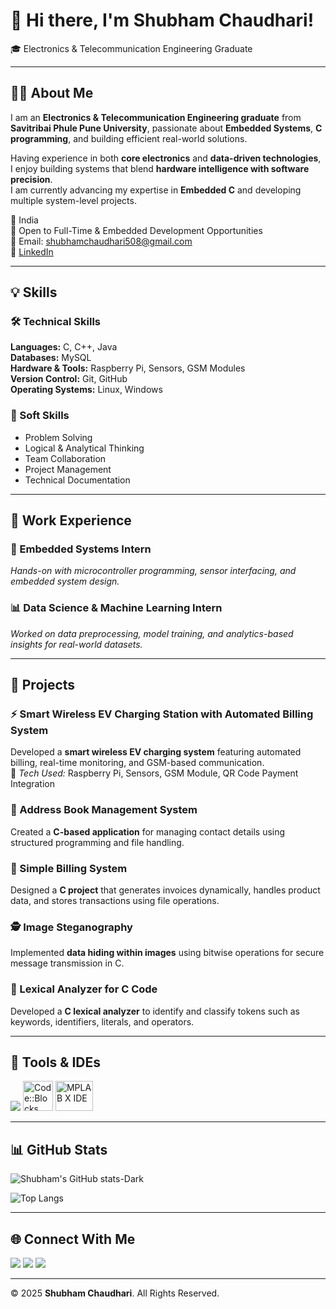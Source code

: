 # 👋 Hi there, I'm Shubham Chaudhari!

🎓 Electronics & Telecommunication Engineering Graduate

---

## 👨‍💻 About Me
I am an **Electronics & Telecommunication Engineering graduate** from **Savitribai Phule Pune University**, passionate about **Embedded Systems**, **C programming**, and building efficient real-world solutions.

Having experience in both **core electronics** and **data-driven technologies**, I enjoy building systems that blend **hardware intelligence with software precision**.  
I am currently advancing my expertise in **Embedded C** and developing multiple system-level projects.

📍 India  
💼 Open to Full-Time & Embedded Development Opportunities  
📧 Email: [shubhamchaudhari508@gmail.com](mailto:shubhamchaudhari508@gmail.com)  
🔗 [LinkedIn](https://www.linkedin.com/in/shubham-chaudhari-102672260)

---

## 💡 Skills

### 🛠 Technical Skills
**Languages:** C, C++, Java  
**Databases:** MySQL  
**Hardware & Tools:** Raspberry Pi, Sensors, GSM Modules  
**Version Control:** Git, GitHub  
**Operating Systems:** Linux, Windows  

### 💼 Soft Skills
- Problem Solving  
- Logical & Analytical Thinking  
- Team Collaboration  
- Project Management  
- Technical Documentation  

---

## 🧠 Work Experience

### 🔌 Embedded Systems Intern  
*Hands-on with microcontroller programming, sensor interfacing, and embedded system design.*  

### 📊 Data Science & Machine Learning Intern  
*Worked on data preprocessing, model training, and analytics-based insights for real-world datasets.*

---

## 🚀 Projects

### ⚡ Smart Wireless EV Charging Station with Automated Billing System  
Developed a **smart wireless EV charging system** featuring automated billing, real-time monitoring, and GSM-based communication.  
🧩 *Tech Used:* Raspberry Pi, Sensors, GSM Module, QR Code Payment Integration

### 💾 Address Book Management System  
Created a **C-based application** for managing contact details using structured programming and file handling.

### 🧾 Simple Billing System  
Designed a **C project** that generates invoices dynamically, handles product data, and stores transactions using file operations.

### 🕵️ Image Steganography  
Implemented **data hiding within images** using bitwise operations for secure message transmission in C.

### 🧮 Lexical Analyzer for C Code  
Developed a **C lexical analyzer** to identify and classify tokens such as keywords, identifiers, literals, and operators.

---

## 🧰 Tools & IDEs

<p align="left">
  <!-- Common Tools -->
  <img src="https://skillicons.dev/icons?i=vscode,git,github,mysql,pycharm,arduino" />
  <!-- Custom Icons -->
  <img src="https://upload.wikimedia.org/wikipedia/commons/4/4b/Code::Blocks_logo.svg" width="48" height="48" title="Code::Blocks" />
  <img src="https://upload.wikimedia.org/wikipedia/commons/1/1b/Microchip_Technology_logo.svg" width="60" height="48" title="MPLAB X IDE" />
</p>

---

## 📊 GitHub Stats

![Shubham's GitHub stats-Dark](https://github-readme-stats.vercel.app/api?username=shubhamchaudhari007&show_icons=true&theme=dark
)

![Top Langs](https://github-readme-stats.vercel.app/api/top-langs/?username=shubhamchaudhari007&layout=compact&theme=dark
)

---

## 🌐 Connect With Me

<p align="left"> <a href="mailto:shubhamchaudhari1324@gmail.com"><img src="https://skillicons.dev/icons?i=gmail" /></a> <a href="https://www.linkedin.com/in/shubham-chaudhari-102672260/"><img src="https://skillicons.dev/icons?i=linkedin" /></a> <a href="https://github.com/shubhamchaudhari007"><img src="https://skillicons.dev/icons?i=github" /></a> </p> 

---

© 2025 **Shubham Chaudhari**. All Rights Reserved.
